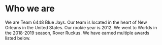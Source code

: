 # Who we are

We are Team 6448 Blue Jays. Our team is located in the heart of New Orleans in the United States. Our rookie year is 2012. We went to Worlds in the 2018-2019 season, Rover Ruckus. We have earned multiple awards listed below.
